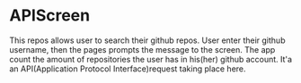 # APIScreen
This repos allows user to search their github repos.
User enter their github username, then the pages prompts the message to the screen.
The app count the amount of repositories the user has in his(her) github account.
It'a an API(Application Protocol Interface)request taking place here.  

